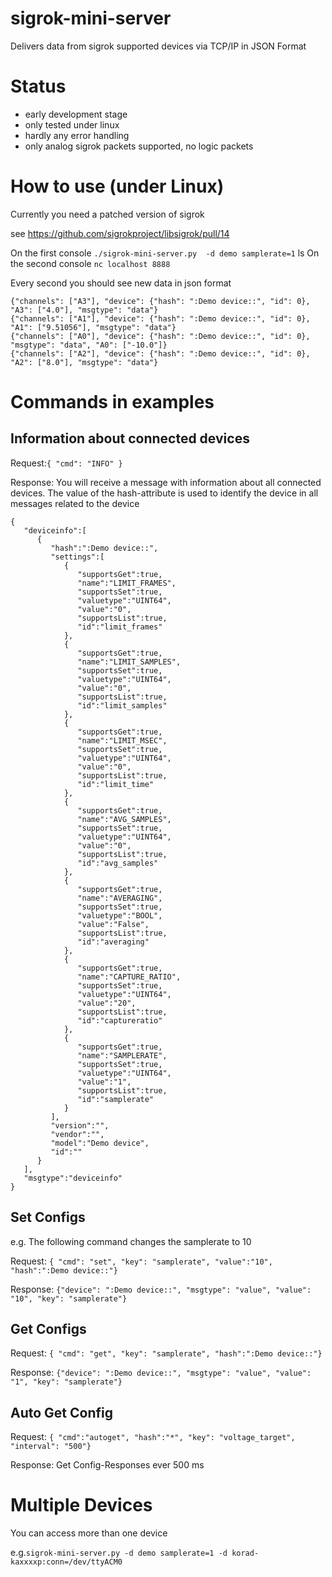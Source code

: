 # sigrok-mini-server
Delivers data from sigrok supported devices via TCP/IP in JSON Format

# Status
* early development stage
* only tested under linux
* hardly any error handling
* only analog sigrok packets supported, no logic packets

# How to use (under Linux)
Currently you need a patched version of sigrok

see https://github.com/sigrokproject/libsigrok/pull/14

On the first console
`./sigrok-mini-server.py  -d demo samplerate=1`
ls
On the second console
`nc localhost 8888`

Every second you should see new data in json format
```
{"channels": ["A3"], "device": {"hash": ":Demo device::", "id": 0}, "A3": ["4.0"], "msgtype": "data"}
{"channels": ["A1"], "device": {"hash": ":Demo device::", "id": 0}, "A1": ["9.51056"], "msgtype": "data"}
{"channels": ["A0"], "device": {"hash": ":Demo device::", "id": 0}, "msgtype": "data", "A0": ["-10.0"]}
{"channels": ["A2"], "device": {"hash": ":Demo device::", "id": 0}, "A2": ["8.0"], "msgtype": "data"}

```

# Commands in examples

## Information about connected devices
Request:`{ "cmd": "INFO" }` 

Response: You will receive a message with information about all connected devices.
The value of the hash-attribute is used to identify the device in all messages related to the device

```
{
   "deviceinfo":[
      {
         "hash":":Demo device::",
         "settings":[
            {
               "supportsGet":true,
               "name":"LIMIT_FRAMES",
               "supportsSet":true,
               "valuetype":"UINT64",
               "value":"0",
               "supportsList":true,
               "id":"limit_frames"
            },
            {
               "supportsGet":true,
               "name":"LIMIT_SAMPLES",
               "supportsSet":true,
               "valuetype":"UINT64",
               "value":"0",
               "supportsList":true,
               "id":"limit_samples"
            },
            {
               "supportsGet":true,
               "name":"LIMIT_MSEC",
               "supportsSet":true,
               "valuetype":"UINT64",
               "value":"0",
               "supportsList":true,
               "id":"limit_time"
            },
            {
               "supportsGet":true,
               "name":"AVG_SAMPLES",
               "supportsSet":true,
               "valuetype":"UINT64",
               "value":"0",
               "supportsList":true,
               "id":"avg_samples"
            },
            {
               "supportsGet":true,
               "name":"AVERAGING",
               "supportsSet":true,
               "valuetype":"BOOL",
               "value":"False",
               "supportsList":true,
               "id":"averaging"
            },
            {
               "supportsGet":true,
               "name":"CAPTURE_RATIO",
               "supportsSet":true,
               "valuetype":"UINT64",
               "value":"20",
               "supportsList":true,
               "id":"captureratio"
            },
            {
               "supportsGet":true,
               "name":"SAMPLERATE",
               "supportsSet":true,
               "valuetype":"UINT64",
               "value":"1",
               "supportsList":true,
               "id":"samplerate"
            }
         ],
         "version":"",
         "vendor":"",
         "model":"Demo device",
         "id":""
      }
   ],
   "msgtype":"deviceinfo"
}
```

## Set Configs
e.g. The following command changes the samplerate to 10

Request:
`{ "cmd": "set", "key": "samplerate", "value":"10", "hash":":Demo device::"}`

Response:
`{"device": ":Demo device::", "msgtype": "value", "value": "10", "key": "samplerate"}`


## Get Configs
Request:
`{ "cmd": "get", "key": "samplerate", "hash":":Demo device::"}`

Response:
`{"device": ":Demo device::", "msgtype": "value", "value": "1", "key": "samplerate"}`

## Auto Get Config
Request:
`{ "cmd":"autoget", "hash":"*", "key": "voltage_target", "interval": "500"}`

Response:
Get Config-Responses ever 500 ms

# Multiple Devices
You can access more than one device

e.g.`sigrok-mini-server.py -d demo samplerate=1 -d korad-kaxxxxp:conn=/dev/ttyACM0`



